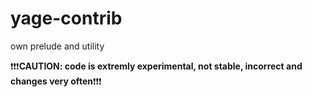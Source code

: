 yage-contrib
============

own prelude and utility

:exclamation::exclamation::exclamation:**CAUTION: code is extremly experimental, not stable, incorrect and changes very often**:exclamation::exclamation::exclamation:
